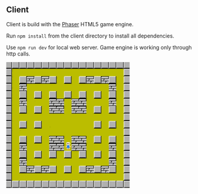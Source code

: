 ## Client

Client is build with the [Phaser](http://phaser.io/) HTML5 game engine.

Run ```npm install``` from the client directory to install all dependencies.

Use ```npm run dev``` for local web server. Game engine is working only through http calls.

![demo](/pics/demo.gif)